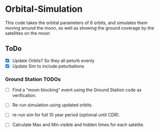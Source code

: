 # Orbital-Simulation
This code takes the orbital parameters of 6 orbits, and simulates them moving around the moon, as well as showing the ground coverage by the satellites on the moon

## ToDo
- [x] Update Orbits? So they all peturb evenly
- [x] Update Sim to include peturbations

### Ground Station TODOs
- [ ] Find a "moon blocking" event using the Ground Station code as verification.
- [ ] Re-run simulation using updated orbits.
- [ ] re-run sim for full 10 year period (optional until CDR).
- [ ] Calculate Max and Min visible and hidden times for each satelite.

